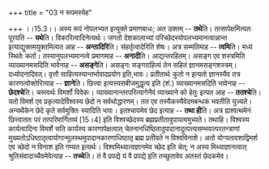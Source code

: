 +++
title = "03 न रूपमस्येह"

+++
।।15.3।। अस्य रूपं नोपलभ्यत इत्युक्ते प्रमाणबाधः; अत उक्तम् -- **तथे**ति।
तत्सापेक्षमित्यतः पूरयति -- **यथे**ति। विकारित्वादिनेत्यर्थः। जगतो
देशकालाभ्यां परिच्छेदस्योपलभ्यमानत्वान्नान्त इत्याद्युक्तमयुक्तमित्यत आह
-- **अन्तादिरि**ति। संहर्तृत्वादेरिति शेषः। अत्र सम्मतिमाह --
**त्वमि**ति। मध्यं स्थितेः कर्ता। तस्यानुपलभ्यमानत्वे प्रमाणमाह --
**अनादी**ति। आद्यन्तरहितम्। असङ्ग एव शस्त्रमिति व्याख्यानमसदिति भावेनाह
-- **असङ्गे**ति। असङ्गः सङ्गराहित्यं तेन सहितं ज्ञानमसङ्गशस्त्रम्।
दध्योदनादिवत्। वृत्तौ साहित्यस्यान्तर्भावादप्रयोग इति,भावः। प्रतीतार्थः
कुतो न इत्यतो ज्ञानस्यैव तत्र कारणत्वोक्तेरित्याह --
**ज्ञाने**ति। छित्त्वा इत्यस्यसबीजमुद्धृत्य इति (शं.) व्याख्यानमसदिति
भावेनाह -- **छेदश्चे**ति। चस्त्वर्थः विमर्शो विवेकः।
व्याख्यानान्तरपरित्यागेनैवं व्याख्याने को हेतुः इत्यत आह --
**ततश्चे**ति। यतो विमर्श एव प्रकृत्यादेर्विश्वस्य छेदो न सर्वथोद्धारणम्।
तत एव तस्यैकस्यैवेदमबन्धकं भवतीति युज्यते। अन्यथैकेन छेदे कृते
सर्वमुक्तिः स्यादिति भावः। इतश्चायमेव छेद इत्याह -- **तथा ही**ति। अत्र
ह्यश्वत्थमेनं छित्त्वाततः परं तत्परिमार्गितव्यं \[15।4\] इति
विश्वच्छेदस्य ब्रह्मप्रतीतावुपायत्वमुच्यते। तथाहि। विश्वस्य
कार्यत्वादिना विमर्शे सति कार्यस्य कारणापेक्षत्वात्
चेतनानधिष्ठितादुपादानादुत्पत्त्यसम्भवात्परतन्त्राणां
मुख्यतोऽधिष्ठातृत्वायोगान्मूलस्थमुपादानकारणाधिष्ठातृ ब्रह्म प्रतीयते न
विश्वविनाशे। अतो योग्यतावशाद्विमर्श एव च्छेदो न विनाश इति गम्यत
इत्यर्थः। विश्वमिथ्यात्वज्ञानमेव च्छेद इति चेत्; न अस्य
मिथ्याज्ञानत्वात् श्रुतिसंवादाच्चैवमेवेत्याह -- **तच्चे**ति। तं वै
प्रपद्ये यं वै प्रपद्ये इति तच्छुतावेव अतस्तं छेदकमेव।
